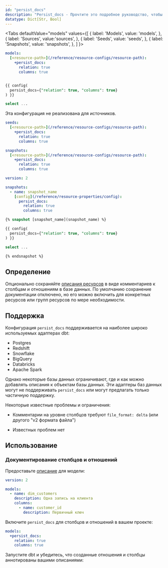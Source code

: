 ```yaml
---
id: "persist_docs"
description: "Persist_docs - Прочтите это подробное руководство, чтобы узнать о конфигурациях в dbt."
datatype: Dict[Str, Bool]
---
```


<Tabs
  defaultValue="models"
  values={[
    { label: 'Models', value: 'models', },
    { label: 'Sources', value:'sources', },
    { label: 'Seeds', value: 'seeds', },
    { label: 'Snapshots', value: 'snapshots', },
  ]
}>

<TabItem value="models">

<File name='dbt_project.yml'>

```yml
models:
  [<resource-path>](/reference/resource-configs/resource-path):
    +persist_docs:
      relation: true
      columns: true

```

</File>

<File name='models/<modelname>.sql'>

```sql

{{ config(
  persist_docs={"relation": true, "columns": true}
) }}

select ...

```

</File>

</TabItem>

<TabItem value="sources">

Эта конфигурация не реализована для источников.

</TabItem>

<TabItem value="seeds">

<File name='dbt_project.yml'>

```yml
seeds:
  [<resource-path>](/reference/resource-configs/resource-path):
    +persist_docs:
      relation: true
      columns: true

```

</File>

</TabItem>

<TabItem value="snapshots">

<File name='dbt_project.yml'>

```yml
snapshots:
  [<resource-path>](/reference/resource-configs/resource-path):
    +persist_docs:
      relation: true
      columns: true

```

</File>

<VersionBlock firstVersion="1.9">
<File name='snapshots/snapshot_name.yml'>

```yaml
version: 2

snapshots:
  - name: snapshot_name
    [config](/reference/resource-properties/config):
      persist_docs:
        relation: true
        columns: true
```

</File>
</VersionBlock>

<File name='snapshots/<filename>.sql'>

```sql
{% snapshot [snapshot_name](snapshot_name) %}

{{ config(
  persist_docs={"relation": true, "columns": true}
) }}

select ...

{% endsnapshot %}

```

</File>

</TabItem>

</Tabs>

## Определение

Опционально сохраняйте [описания ресурсов](/reference/resource-properties/description) в виде комментариев к столбцам и отношениям в базе данных. По умолчанию сохранение документации отключено, но его можно включить для конкретных ресурсов или групп ресурсов по мере необходимости.

## Поддержка

Конфигурация `persist_docs` поддерживается на наиболее широко используемых адаптерах dbt:
- Postgres
- Redshift
- Snowflake
- BigQuery
- Databricks 
- Apache Spark

Однако некоторые базы данных ограничивают, где и как можно добавлять описания к объектам базы данных. Эти адаптеры баз данных могут не поддерживать `persist_docs` или могут предлагать только частичную поддержку.

Некоторые известные проблемы и ограничения:

<WHCode>

<div warehouse="Databricks">

- Комментарии на уровне столбцов требуют `file_format: delta` (или другого "v2 формата файла")

</div>

<div warehouse="Snowflake">

- Известных проблем нет

</div>

</WHCode>

## Использование

### Документирование столбцов и отношений

Предоставьте [описание](/reference/resource-properties/description) для модели:

<File name='models/schema.yml'>

```yml
version: 2

models:
  - name: dim_customers
    description: Одна запись на клиента
    columns:
      - name: customer_id
        description: Первичный ключ

```

</File>

Включите `persist_docs` для столбцов и отношений в вашем проекте:

<File name='dbt_project.yml'>

```yml
models:
  +persist_docs:
    relation: true
    columns: true
```

</File>

Запустите dbt и убедитесь, что созданные отношения и столбцы аннотированы вашими описаниями:

<Lightbox src="/img/reference/persist_docs_relation.png"
          title="Описания отношений в BigQuery"/>

<Lightbox src="/img/reference/persist_docs_columns.png"
          title="Описания столбцов в BigQuery"/>